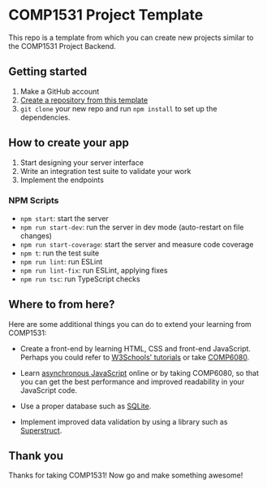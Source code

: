 # COMP1531 Project Template

This repo is a template from which you can create new projects similar to
the COMP1531 Project Backend.

## Getting started

1. Make a GitHub account
2. [Create a repository from this template](https://github.com/new?template_name=1531-template&template_owner=MaddyGuthridge)
3. `git clone` your new repo and run `npm install` to set up the dependencies.

## How to create your app

1. Start designing your server interface
2. Write an integration test suite to validate your work
3. Implement the endpoints

### NPM Scripts

* `npm start`: start the server
* `npm run start-dev`: run the server in dev mode (auto-restart on file
  changes)
* `npm run start-coverage`: start the server and measure code coverage
* `npm t`: run the test suite
* `npm run lint`: run ESLint
* `npm run lint-fix`: run ESLint, applying fixes
* `npm run tsc`: run TypeScript checks

## Where to from here?

Here are some additional things you can do to extend your learning from
COMP1531:

* Create a front-end by learning HTML, CSS and front-end JavaScript. Perhaps
  you could refer to [W3Schools' tutorials](https://www.w3schools.com/) or take
  [COMP6080](http://www.handbook.unsw.edu.au/undergraduate/courses/current/COMP6080.html).

* Learn [asynchronous JavaScript](https://developer.mozilla.org/en-US/docs/Learn/JavaScript/Asynchronous/Introducing)
  online or by taking COMP6080, so that you can get the best performance and
  improved readability in your JavaScript code.

* Use a proper database such as [SQLite](https://www.sqlite.org/index.html).

* Implement improved data validation by using a library such as
  [Superstruct](https://docs.superstructjs.org/).

## Thank you

Thanks for taking COMP1531! Now go and make something awesome!
